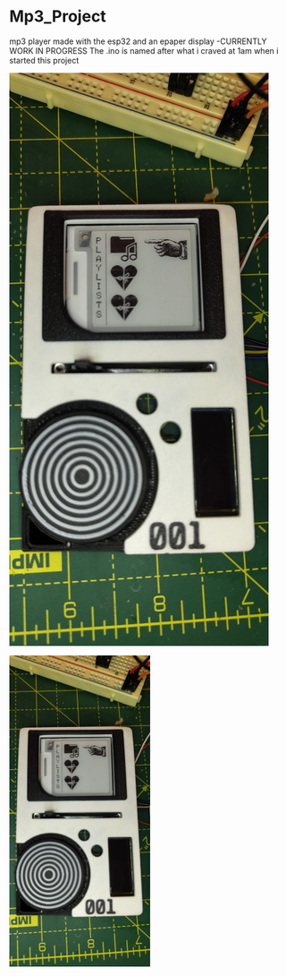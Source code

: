 # Mp3_Project

mp3 player made with the esp32 and an epaper display -CURRENTLY WORK IN PROGRESS
The .ino is named after what i craved at 1am when i started this project

![alt text](https://github.com/Fins42/Mp3_Project/blob/main/Images/githubImg1.jpg?raw=true)

<img src="https://github.com/Fins42/Mp3_Project/blob/main/Images/githubImg1.jpg" alt="mp3 player img sorta looks like a panda" style="width:50%; height:auto;">

